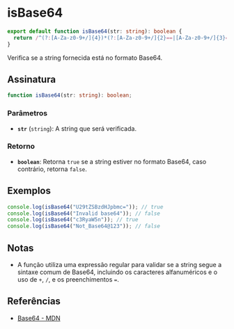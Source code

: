 # isBase64

```typescript
export default function isBase64(str: string): boolean {
  return /^(?:[A-Za-z0-9+/]{4})*(?:[A-Za-z0-9+/]{2}==|[A-Za-z0-9+/]{3}=)?$/.test(str);
}
```

Verifica se a string fornecida está no formato Base64.

## Assinatura

```typescript
function isBase64(str: string): boolean;
```

### Parâmetros

- **`str`** (`string`): A string que será verificada.

### Retorno

- **`boolean`**: Retorna `true` se a string estiver no formato Base64, caso contrário, retorna `false`.

## Exemplos

```typescript
console.log(isBase64("U29tZSBzdHJpbmc=")); // true
console.log(isBase64("Invalid base64")); // false
console.log(isBase64("c3RyaW5n")); // true
console.log(isBase64("Not_Base64@123")); // false
```

## Notas

- A função utiliza uma expressão regular para validar se a string segue a sintaxe comum de Base64, incluindo os caracteres alfanuméricos e o uso de `+`, `/`, e os preenchimentos `=`.

## Referências

- [Base64 - MDN](https://developer.mozilla.org/en-US/docs/Glossary/Base64)